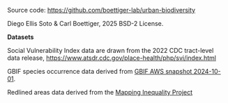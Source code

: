 

Source code: https://github.com/boettiger-lab/urban-biodiversity

Diego Ellis Soto & Carl Boettiger, 2025 BSD-2 License.

**Datasets**

Social Vulnerability Index data are drawn from the 2022 CDC tract-level data release, <https://www.atsdr.cdc.gov/place-health/php/svi/index.html>

GBIF species occurrence data derived from [GBIF AWS snapshot 2024-10-01](https://aws.amazon.com/marketplace/pp/prodview-dvyemtksskta2).

Redlined areas data derived from  the [Mapping Inequality Project](https://dsl.richmond.edu/panorama/redlining/)